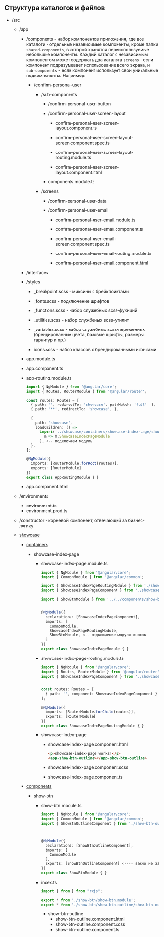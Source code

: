 ## Структура каталогов и файлов

- /src

  - /app

    - /components - набор компонентов приложения, где все каталоги - отдельные независимые компоненты, кроме папки `shared-components`, в которой хранятся переиспользуемые небольшие компоненты. Каждый каталог с независимым компонентом может содержать два каталога `screens` - если компонент подразумевает использование всего экрана, и `sub-components` - если компонент использует свои уникальные подкомпоненты. Например:

      - /confirm-personal-user

        - /sub-components

          - /confirm-personal-user-button

          - /confirm-personal-user-screen-layout

            - confirm-personal-user-screen-layout.component.ts

            - confirm-personal-user-screen-layout-screen.component.spec.ts

            - confirm-personal-user-screen-layout-routing.module.ts

            - confirm-personal-user-screen-layout.component.html

          - components.module.ts

        - /screens

          - /confirm-personal-user-data

          - /confirm-personal-user-email

            - confirm-personal-user-email.module.ts

            - confirm-personal-user-email.component.ts

            - confirm-personal-user-email-screen.component.spec.ts

            - confirm-personal-user-email-routing.module.ts

            - confirm-personal-user-email.component.html

    - /interfaces

    - /styles

      - _breakpoint.scss - миксины c брейкпоинтами

      - _fonts.scss - подключение шрифтов

      - _functions.scss - набор служебных scss-фукнций

      - _utilities.scss - набор службеных scss-утилит

      - _variables.scss - набор служебных scss-переменных (брендированные цвета, базовые шрифты, размеры гарнитур и пр.)

      - icons.scss - набор классов с брендированными иконками

    - app.module.ts

    - app.component.ts

    - app-routing.module.ts

      ```typescript
      import { NgModule } from '@angular/core';
      import { Routes, RouterModule } from '@angular/router';

      const routes: Routes = [
        { path: '', redirectTo: 'showcase', pathMatch: 'full'  },
        { path: '**', redirectTo: 'showcase', },

        {
          path: 'showcase',
          loadChildren: () =>
            import('../showcase/containers/showcase-index-page/showcase-index-page.module').then(
              m => m.ShowcaseIndexPageModule
            ), <-- подключаем модуль
        },
      ];

      @NgModule({
        imports: [RouterModule.forRoot(routes)],
        exports: [RouterModule]
      })
      export class AppRoutingModule { }
      ```

    - app.component.html

  - /environments

    - environment.ts
    - environment.prod.ts

  - /constructor - корневой компонент, отвечающий за бизнес-логику

  - [showcase](block.md)

    - [containers](containers.md)

      - showcase-index-page

        - showcase-index-page.module.ts 

          ```typescript
          import { NgModule } from '@angular/core';
          import { CommonModule } from '@angular/common';
          
          import { ShowcaseIndexPageRoutingModule } from './showcase-index-page-routing.module';
          import { ShowcaseIndexPageComponent } from './showcase-index-page/showcase-index-page.component';
          
          import { ShowBtnModule } from '../../components/show-btn/show-btn.module';
          
          
          @NgModule({
            declarations: [ShowcaseIndexPageComponent],
            imports: [
              CommonModule,
              ShowcaseIndexPageRoutingModule,
              ShowBtnModule, <-- подключение модуля кнопок
            ]
          })
          export class ShowcaseIndexPageModule { }
          ```

          

        - showcase-index-page-routing.module.ts 

          ```typescript
          import { NgModule } from '@angular/core';
          import { Routes, RouterModule } from '@angular/router';
          import { ShowcaseIndexPageComponent } from './showcase-index-page/showcase-index-page.component';
          
          
          const routes: Routes = [
            { path: '', component: ShowcaseIndexPageComponent } <-- модуль контейнера для lazy-load загрузки и подлкючения store
          ];
          
          @NgModule({
            imports: [RouterModule.forChild(routes)],
            exports: [RouterModule]
          })
          export class ShowcaseIndexPageRoutingModule { }
          ```

        - showcase-index-page

          - showcase-index-page.component.html 

            ```html
            <p>showcase-index-page works!</p>
            <app-show-btn-outline></app-show-btn-outline>
            ```

            

          - showcase-index-page.component.scss

          - showcase-index-page.component.ts

    - [components](components.md)

      - show-btn

        - show-btn.module.ts 

          ```typescript
          import { NgModule } from '@angular/core';
          import { CommonModule } from '@angular/common';
          import { ShowBtnOutlineComponent } from './show-btn-outline/show-btn-outline.component';
          
          
          
          @NgModule({
            declarations: [ShowBtnOutlineComponent],
            imports: [
              CommonModule
            ],
            exports: [ShowBtnOutlineComponent] <---- важно не забывать об этом
          })
          export class ShowBtnModule { }
          ```

          

        - index.ts 

          ```typescript
          import { from } from "rxjs";
          
          export * from './show-btn/show-btn.module';
          export * from './show-btn/show-btn-outline/show-btn-outline.component';
          ```

          

          - show-btn-outline
            - show-btn-outline.component.html
            - show-btn-outline.component.scss
            - show-btn-outline.component.ts

